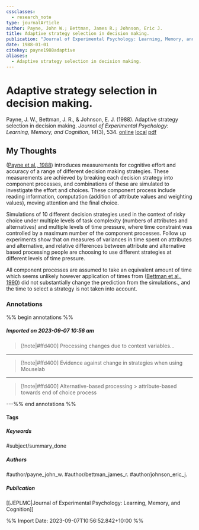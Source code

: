 ```yaml
---
cssclasses:
  - research_note
type: journalArticle
author: Payne, John W.; Bettman, James R.; Johnson, Eric J.
title: Adaptive strategy selection in decision making.
publication: "Journal of Experimental Psychology: Learning, Memory, and Cognition"
date: 1988-01-01
citekey: payne1988adaptive
aliases:
  - Adaptive strategy selection in decision making.
---
```


# Adaptive strategy selection in decision making.

Payne, J. W., Bettman, J. R., & Johnson, E. J. (1988). Adaptive strategy selection in decision making. _Journal of Experimental Psychology: Learning, Memory, and Cognition_, _14_(3), 534.
[online](http://zotero.org/users/local/kZl3QdXV/items/J6NXA9ZE) [local](zotero://select/library/items/J6NXA9ZE) [pdf](file:///home/gjc216/Zotero/storage/6YDEED5C/Payne,%20Bettman,%20Johnson%20-%201988%20-%20Adaptive%20strategy%20selection%20in%20decision%20making.pdf)

## My Thoughts

([Payne et al., 1988](zotero://select/library/items/J6NXA9ZE)) introduces measurements for cognitive effort and accuracy of a range of different decision making strategies. These measurements are achieved by breaking each decision strategy into component processes, and combinations of these are simulated to investigate the effort and choices. These component process include reading information, computation (addition of attribute values and weighting values), moving attention and the final choice.

Simulations of 10 different decision strategies used in the context of risky choice under multiple levels of task complexity (numbers of attributes and alternatives) and multiple levels of time pressure, where time constraint was controlled by a maximum number of the component processes. Follow up experiments show that on measures of variances in time spent on attributes and alternative, and relative differences between attribute and alternative based processing people are choosing to use different strategies at different levels of time pressure.

All component processes are assumed to take an equivalent amount of time which seems unlikely however application of times from ([Bettman et al., 1990](zotero://select/library/items/B6QJXSF5)) did not substantially change the prediction from the simulations., and the time to select a strategy is not taken into account.

### Annotations

%% begin annotations %%
##### Imported on 2023-09-07 10:56 am
>[!note|#ffd400]
> Processing changes due to context variables...

---
>[!note|#ffd400]
> Evidence against change in strategies when using Mouselab

---
>[!note|#ffd400]
> Alternative-based processing > attribute-based towards end of choice process

---%% end annotations %%

#### Tags

##### Keywords

#subject/summary_done

##### Authors

#author/payne_john_w. #author/bettman_james_r. #author/johnson_eric_j.

##### Publication

[[JEPLMC|Journal of Experimental Psychology: Learning, Memory, and Cognition]]


%% Import Date: 2023-09-07T10:56:52.842+10:00 %%
